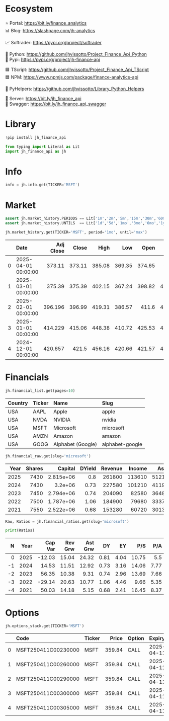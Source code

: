 # Ecosystem

⭐ Portal:     https://bit.ly/finance_analytics  
📊 Blog:       https://slashpage.com/jh-analytics  

📈 Softrader:  https://pypi.org/project/softrader  

🐍 Python:     https://github.com/jhvissotto/Project_Finance_Api_Python  
🐍 Pypi:       https://pypi.org/project/jh-finance-api  

🟦 TScript:    https://github.com/jhvissotto/Project_Finance_Api_TScript  
🟦 NPM:        https://www.npmjs.com/package/finance-analytics-api  

🧮 PyHelpers:  https://github.com/jhvissotto/Library_Python_Helpers  

🔌 Server:     https://bit.ly/jh_finance_api  
🔌 Swagger:    https://bit.ly/jh_finance_api_swagger  



# Library

```python
!pip install jh_finance_api
```

```py
from typing import Literal as Lit
import jh_finance_api as jh
```


# Info

```py
info = jh.info.get(TICKER='MSFT')
```


# Market

```py
assert jh.market_history.PERIODS == Lit['1m','2m','5m','15m','30m','60m','90m','1h','1d','5d','1wk','1mo','3mo']
assert jh.market_history.UNTILS  == Lit['1d','5d','1mo','3mo','6mo','1y','2y','5y','10y','ytd','max']

jh.market_history.get(TICKER='MSFT', period='1mo', until='max')
```

|    | Date                |   Adj Close |   Close |   High |    Low |   Open |    Volume |
|---:|:--------------------|------------:|--------:|-------:|-------:|-------:|----------:|
|  0 | 2025-04-01 00:00:00 |     373.11  |  373.11 | 385.08 | 369.35 | 374.65 |  95966917 |
|  1 | 2025-03-01 00:00:00 |     375.39  |  375.39 | 402.15 | 367.24 | 398.82 | 491786600 |
|  2 | 2025-02-01 00:00:00 |     396.196 |  396.99 | 419.31 | 386.57 | 411.6  | 432448900 |
|  3 | 2025-01-01 00:00:00 |     414.229 |  415.06 | 448.38 | 410.72 | 425.53 | 462562700 |
|  4 | 2024-12-01 00:00:00 |     420.657 |  421.5  | 456.16 | 420.66 | 421.57 | 439902400 |



# Financials

```py
jh.financial_list.get(pages=10)
```

| Country   | Ticker   | Name              | Slug            |
|:----------|:---------|:------------------|:----------------|
| USA       | AAPL     | Apple             | apple           |
| USA       | NVDA     | NVIDIA            | nvidia          |
| USA       | MSFT     | Microsoft         | microsoft       |
| USA       | AMZN     | Amazon            | amazon          |
| USA       | GOOG     | Alphabet (Google) | alphabet-google |



```py
jh.financial_raw.get(slug='microsoft')
```

|   Year |   Shares |   Capital |   DYield |   Revenue |   Income |   Asset |   Equity |
|-------:|---------:|----------:|---------:|----------:|---------:|--------:|---------:|
|   2025 |     7430 | 2.815e+06 |     0.8  |    261800 |   113610 |  512160 |   268470 |
|   2024 |     7430 | 3.2e+06   |     0.73 |    227580 |   101210 |  411970 |   206220 |
|   2023 |     7450 | 2.794e+06 |     0.74 |    204090 |    82580 |  364840 |   166540 |
|   2022 |     7500 | 1.787e+06 |     1.06 |    184900 |    79680 |  333770 |   141980 |
|   2021 |     7550 | 2.522e+06 |     0.68 |    153280 |    60720 |  301310 |   118300 |



```py
Raw, Ratios = jh.financial_ratios.get(slug='microsoft')

print(Ratios)
```

|   N |   Year |   Cap Var |   Rev Grw |   Ast Grw |   DY |   EY |   P/S |   P/A |   Margin |   ROA |   E/A |
|----:|-------:|----------:|----------:|----------:|-----:|-----:|------:|------:|---------:|------:|------:|
|   0 |   2025 |    -12.03 |     15.04 |     24.32 | 0.81 | 4.04 | 10.75 |  5.5  |     43.4 |  22.2 |  52.4 |
|  -1 |   2024 |     14.53 |     11.51 |     12.92 | 0.73 | 3.16 | 14.06 |  7.77 |     44.5 |  24.6 |  50.1 |
|  -2 |   2023 |     56.35 |     10.38 |      9.31 | 0.74 | 2.96 | 13.69 |  7.66 |     40.5 |  22.6 |  45.6 |
|  -3 |   2022 |    -29.14 |     20.63 |     10.77 | 1.06 | 4.46 |  9.66 |  5.35 |     43.1 |  23.9 |  42.5 |
|  -4 |   2021 |     50.03 |     14.18 |      5.15 | 0.68 | 2.41 | 16.45 |  8.37 |     39.6 |  20.2 |  39.3 |



# Options

```py
jh.options_stack.get(TICKER='MSFT')
```

|    | Code                | Ticker   |   Price | Option   | Expiry     |   Strike |   Volume |   OI |   Ask |    Bid |       IV |
|---:|:--------------------|:---------|--------:|:---------|:-----------|---------:|---------:|-----:|------:|-------:|---------:|
|  0 | MSFT250411C00230000 | MSFT     |  359.84 | CALL     | 2025-04-11 |      230 |        3 |    0 | 132.5 | 128.15 | 1.71485  |
|  1 | MSFT250411C00260000 | MSFT     |  359.84 | CALL     | 2025-04-11 |      260 |        2 |    1 | 102.5 |  98.15 | 1.2959   |
|  2 | MSFT250411C00290000 | MSFT     |  359.84 | CALL     | 2025-04-11 |      290 |        1 |    1 |  73   |  68.7  | 1.05176  |
|  3 | MSFT250411C00300000 | MSFT     |  359.84 | CALL     | 2025-04-11 |      300 |      303 |   24 |  63   |  58.85 | 0.930665 |
|  4 | MSFT250411C00305000 | MSFT     |  359.84 | CALL     | 2025-04-11 |      305 |      nan |    1 |  58.5 |  58.7  | 1.20948  |